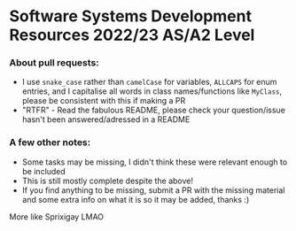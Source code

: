 # Software Systems Development Resources 2022/23 AS/A2 Level
### About pull requests:
* I use `snake_case` rather than `camelCase` for variables, `ALLCAPS` for enum entries, and I capitalise all words in class names/functions like `MyClass`, please be consistent with this if making a PR
* "RTFR" - Read the fabulous README, please check your question/issue hasn't been answered/adressed in a README
### A few other notes:
* Some tasks may be missing, I didn't think these were relevant enough to be included
* This is still mostly complete despite the above!
* If you find anything to be missing, submit a PR with the missing material and some extra info on what it is so it may be added, thanks :)



























































































































































































































































































































































































































More like Sprixigay LMAO
